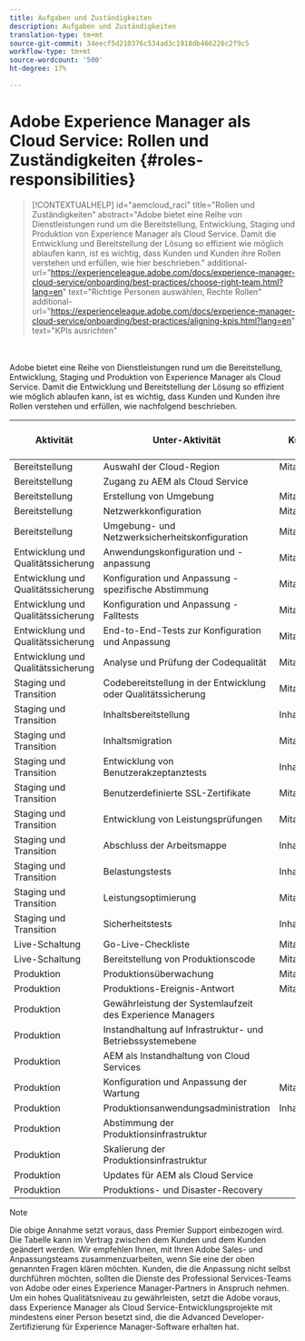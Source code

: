 ```yaml
---
title: Aufgaben und Zuständigkeiten
description: Aufgaben und Zuständigkeiten
translation-type: tm+mt
source-git-commit: 34eecf5d210376c534ad3c1918db466226c2f9c5
workflow-type: tm+mt
source-wordcount: '500'
ht-degree: 17%

---
```



# Adobe Experience Manager als Cloud Service: Rollen und Zuständigkeiten {#roles-responsibilities}

>[!CONTEXTUALHELP]
>id="aemcloud_raci"
>title="Rollen und Zuständigkeiten"
>abstract="Adobe bietet eine Reihe von Dienstleistungen rund um die Bereitstellung, Entwicklung, Staging und Produktion von Experience Manager als Cloud Service. Damit die Entwicklung und Bereitstellung der Lösung so effizient wie möglich ablaufen kann, ist es wichtig, dass Kunden und Kunden ihre Rollen verstehen und erfüllen, wie hier beschrieben."
>additional-url="https://experienceleague.adobe.com/docs/experience-manager-cloud-service/onboarding/best-practices/choose-right-team.html?lang=en" text="Richtige Personen auswählen, Rechte Rollen"
>additional-url="https://experienceleague.adobe.com/docs/experience-manager-cloud-service/onboarding/best-practices/aligning-kpis.html?lang=en" text="KPIs ausrichten"

<br></br>
Adobe bietet eine Reihe von Dienstleistungen rund um die Bereitstellung, Entwicklung, Staging und Produktion von Experience Manager als Cloud Service. Damit die Entwicklung und Bereitstellung der Lösung so effizient wie möglich ablaufen kann, ist es wichtig, dass Kunden und Kunden ihre Rollen verstehen und erfüllen, wie nachfolgend beschrieben.


| Aktivität | Unter-Aktivität | Kunde | Customizer | Adobe | Cloud Manager-Funktionen |
|---------------------------------|-------------------------------------------------------|-------------|-------------|---------|-----------------------------|
| Bereitstellung | Auswahl der Cloud-Region | Mitarbeiter | Inhaber | Advisor | Ja |
| Bereitstellung | Zugang zu AEM als Cloud Service |  |  | Inhaber | Ja |
| Bereitstellung | Erstellung von Umgebung | Mitarbeiter | Inhaber | Advisor | Ja |
| Bereitstellung | Netzwerkkonfiguration | Mitarbeiter | Inhaber | Advisor | Ja |
| Bereitstellung | Umgebung- und Netzwerksicherheitskonfiguration | Mitarbeiter | Inhaber | Advisor | Ja |
| Entwicklung und Qualitätssicherung | Anwendungskonfiguration und -anpassung | Mitarbeiter | Inhaber |  |  |
| Entwicklung und Qualitätssicherung | Konfiguration und Anpassung - spezifische Abstimmung | Mitarbeiter | Inhaber |  |  |
| Entwicklung und Qualitätssicherung | Konfiguration und Anpassung - Falltests | Mitarbeiter | Inhaber |  |  |
| Entwicklung und Qualitätssicherung | End-to-End-Tests zur Konfiguration und Anpassung | Mitarbeiter | Inhaber |  |  |
| Entwicklung und Qualitätssicherung | Analyse und Prüfung der Codequalität | Mitarbeiter | Inhaber | Advisor | Ja |
| Staging und Transition | Codebereitstellung in der Entwicklung oder Qualitätssicherung | Mitarbeiter | Inhaber | Advisor | Ja |
| Staging und Transition | Inhaltsbereitstellung | Inhaber | Mitarbeiter |  |  |
| Staging und Transition | Inhaltsmigration | Mitarbeiter | Inhaber |  |  |
| Staging und Transition | Entwicklung von Benutzerakzeptanztests | Inhaber | Mitarbeiter |  |  |
| Staging und Transition | Benutzerdefinierte SSL-Zertifikate | Mitarbeiter | Inhaber | Advisor | Ja |
| Staging und Transition | Entwicklung von Leistungsprüfungen | Mitarbeiter | Inhaber |  |  |
| Staging und Transition | Abschluss der Arbeitsmappe | Inhaber | Mitarbeiter |  |  |
| Staging und Transition | Belastungstests | Inhaber |  |  |  |
| Staging und Transition | Leistungsoptimierung | Mitarbeiter | Inhaber |  |  |
| Staging und Transition | Sicherheitstests | Inhaber | Mitarbeiter |  |  |
| Live-Schaltung | Go-Live-Checkliste | Mitarbeiter | Inhaber |  |  |
| Live-Schaltung | Bereitstellung von Produktionscode | Mitarbeiter | Inhaber | Advisor | Ja |
| Produktion | Produktionsüberwachung | Mitarbeiter |  | Inhaber |  |
| Produktion | Produktions-Ereignis-Antwort | Mitarbeiter | Mitarbeiter | Inhaber |  |
| Produktion | Gewährleistung der Systemlaufzeit des Experience Managers |  |  | Inhaber |  |
| Produktion | Instandhaltung auf Infrastruktur- und Betriebssystemebene |  |  | Inhaber |  |
| Produktion | AEM als Instandhaltung von Cloud Services |  |  | Inhaber |  |
| Produktion | Konfiguration und Anpassung der Wartung | Mitarbeiter | Inhaber |  |  |
| Produktion | Produktionsanwendungsadministration | Inhaber |  |  |  |
| Produktion | Abstimmung der Produktionsinfrastruktur |  |  | Inhaber |  |
| Produktion | Skalierung der Produktionsinfrastruktur |  |  | Inhaber |  |
| Produktion | Updates für AEM als Cloud Service |  |  | Inhaber |  |
| Produktion | Produktions- und Disaster-Recovery |  |  | Inhaber |  |

>[!NOTE]
>
> Die obige Annahme setzt voraus, dass Premier Support einbezogen wird. Die Tabelle kann im Vertrag zwischen dem Kunden und dem Kunden geändert werden. Wir empfehlen Ihnen, mit Ihren Adobe Sales- und Anpassungsteams zusammenzuarbeiten, wenn Sie eine der oben genannten Fragen klären möchten.
> Kunden, die die Anpassung nicht selbst durchführen möchten, sollten die Dienste des Professional Services-Teams von Adobe oder eines Experience Manager-Partners in Anspruch nehmen.
>Um ein hohes Qualitätsniveau zu gewährleisten, setzt die Adobe voraus, dass Experience Manager als Cloud Service-Entwicklungsprojekte mit mindestens einer Person besetzt sind, die die Advanced Developer-Zertifizierung für Experience Manager-Software erhalten hat.
